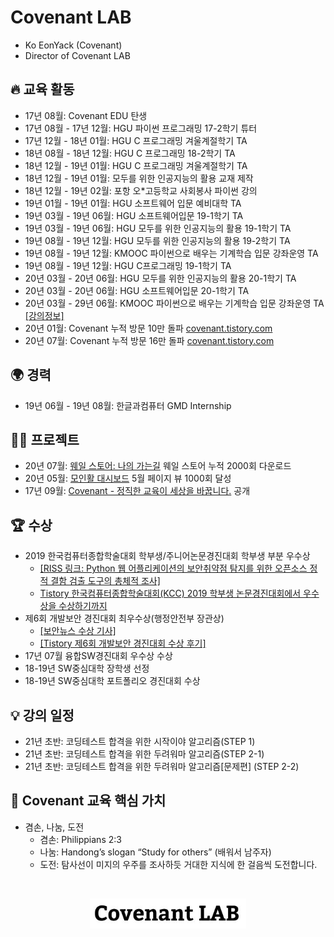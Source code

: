 # Covenant LAB 

- Ko EonYack (Covenant)
- Director of Covenant LAB

## 🔥 교육 활동

  - 17년 08월: Covenant EDU 탄생
  - 17년 08월 - 17년 12월: HGU 파이썬 프로그래밍 17-2학기 튜터
  - 17년 12월 - 18년 01월: HGU C 프로그래밍 겨울계절학기 TA
  - 18년 08월 - 18년 12월: HGU C 프로그래밍 18-2학기 TA
  - 18년 12월 - 19년 01월: HGU C 프로그래밍 겨울계절학기 TA
  - 18년 12월 - 19년 01월: 모두를 위한 인공지능의 활용 교재 제작
  - 18년 12월 - 19년 02월: 포항 오*고등학교 사회봉사 파이썬 강의
  - 19년 01월 - 19년 01월: HGU 소프트웨어 입문 예비대학 TA  
  - 19년 03월 - 19년 06월: HGU 소프트웨어입문 19-1학기 TA
  - 19년 03월 - 19년 06월: HGU 모두를 위한 인공지능의 활용 19-1학기 TA
  - 19년 08월 - 19년 12월: HGU 모두를 위한 인공지능의 활용 19-2학기 TA
  - 19년 08월 - 19년 12월: KMOOC 파이썬으로 배우는 기계학습 입문 강좌운영 TA 
  - 19년 08월 - 19년 12월: HGU C프로그래밍 19-1학기 TA
  - 20년 03월 - 20년 06월: HGU 모두를 위한 인공지능의 활용 20-1학기 TA
  - 20년 03월 - 20년 06월: HGU 소프트웨어입문 20-1학기 TA
  - 20년 03월 - 29년 06월: KMOOC 파이썬으로 배우는 기계학습 입문 강좌운영 TA  [[강의정보]](http://www.kmooc.kr/courses/course-v1:HGUk+HGU05+2020_T1/about)
  - 20년 01월: Covenant 누적 방문 10만 돌파 [covenant.tistory.com](covenant.tistory.com)
  - 20년 07월: Covenant 누적 방문 16만 돌파 [covenant.tistory.com](covenant.tistory.com)


## 🌍 경력

- 19년 06월 - 19년 08월: 한글과컴퓨터 GMD Internship


## 👨‍💻 프로젝트


- 20년 07월: [웨일 스토어: 나의 가는길](https://store.whale.naver.com/detail/fokfogbddicgbklmjpmbjahojlojhklg) 웨일 스토어 누적 2000회 다운로드 
- 20년 05월: [모인활 대시보드](https://koeonyack.github.io/aiforall-dashboard/) 5월 페이지 뷰 1000회 달성 
- 17년 09월: [Covenant - 정직한 교육이 세상을 바꿉니다.](https://covenant.tistory.com/52?category=730893) 공개


## 🏆 수상

- 2019 한국컴퓨터종합학술대회  학부생/주니어논문경진대회 학부생 부분 우수상
  - [[RISS 링크: Python 웹 어플리케이션의 보안취약점 탐지를 위한 오픈소스 정적 결함 검출 도구의 총체적 조사]]( http://www.riss.kr/search/detail/DetailView.do?p_mat_type=1a0202e37d52c72d&control_no=a6ad7eeb5b6e185ec85d2949c297615a) 
  - [Tistory 한국컴퓨터종합학술대회(KCC) 2019 학부생 논문경진대회에서 우수상을 수상하기까지](https://covenant.tistory.com/122?category=730893)
- 제6회 개발보안 경진대회 최우수상(행정안전부 장관상)
  - [[보안뉴스 수상 기사]](https://www.boannews.com/media/view.asp?idx=84167&kind=2) 
  - [[Tistory 제6회 개발보안 경진대회 수상 후기]](https://covenant.tistory.com/121?category=730893)
- 17년 07월 융합SW경진대회 우수상 수상 
- 18-19년 SW중심대학 장학생 선정
- 18-19년 SW중심대학 포트폴리오 경진대회 수상


## 💡 강의 일정

 - 21년 초반: 코딩테스트 합격을 위한 시작이야 알고리즘(STEP 1)
 - 21년 초반: 코딩테스트 합격을 위한 두려워마 알고리즘(STEP 2-1) 
 - 21년 초반: 코딩테스트 합격을 위한 두려워마 알고리즘[문제편] (STEP 2-2) 


## 💎 Covenant 교육 핵심 가치

- 겸손, 나눔, 도전
  - 겸손: Philippians 2:3
  - 나눔: Handong’s slogan “Study for others” (배워서 남주자)
  - 도전: 탐사선이 미지의 우주를 조사하듯 거대한 지식에 한 걸음씩 도전합니다.  


<br />

<p align="center">
  <img src="img/logo.jpg" width="250px" >
</p>
